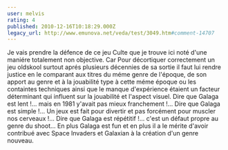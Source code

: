 ```yaml
---
user: melvis
rating: 4
published: 2010-12-16T10:18:29.000Z
legacy_url: http://www.emunova.net/veda/test/3049.htm#comment-14707
---
```

Je vais prendre la défence de ce jeu Culte que je trouve ici noté d'une maniére totalement non objective. Car Pour décortiquer correctement un jeu oldskool surtout aprés plusieurs décennies de sa sortie il faut lui rendre justice en le comparant aux titres du méme genre de l'époque, de son apport au genre et à la jouabilité type à cette méme époque ou les containtes techniques ainsi que le manque d'expérience étaient un facteur déterminant qui influent sur la jouabilité et l'aspect visuel. Dire que Galaga est lent !... mais en 1981 y'avait pas mieux franchement !... Dire que Galaga est simple !... Un jeux est fait pour divertir et pas forcément pour muscler nos cerveaux !... Dire que Galaga est répétitif !... c'est un défaut propre au genre du shoot... En plus Galaga est fun et en plus il a le mérite d'avoir contribué avec Space Invaders et Galaxian à la création d'un genre nouveau.